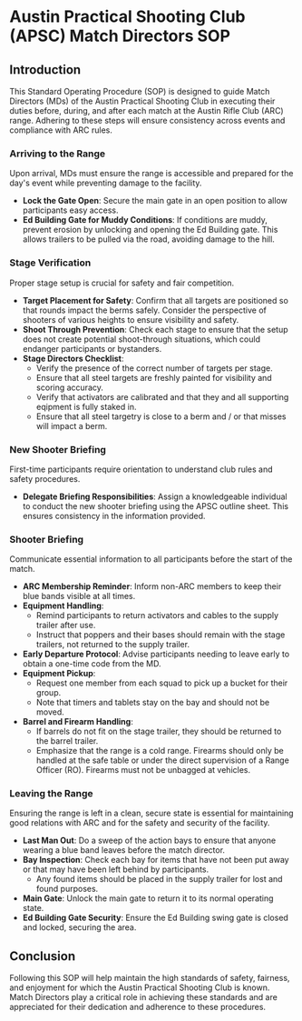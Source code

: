 # Austin Practical Shooting Club (APSC) Match Directors SOP

## Introduction
This Standard Operating Procedure (SOP) is designed to guide Match Directors (MDs) of the Austin Practical Shooting Club in executing their duties before, during, and after each match at the Austin Rifle Club (ARC) range. Adhering to these steps will ensure consistency across events and compliance with ARC rules.

### Arriving to the Range
Upon arrival, MDs must ensure the range is accessible and prepared for the day's event while preventing damage to the facility.

- **Lock the Gate Open**: Secure the main gate in an open position to allow participants easy access.
- **Ed Building Gate for Muddy Conditions**: If conditions are muddy, prevent erosion by unlocking and opening the Ed Building gate. This allows trailers to be pulled via the road, avoiding damage to the hill.

### Stage Verification
Proper stage setup is crucial for safety and fair competition.

- **Target Placement for Safety**: Confirm that all targets are positioned so that rounds impact the berms safely. Consider the perspective of shooters of various heights to ensure visibility and safety.
- **Shoot Through Prevention**: Check each stage to ensure that the setup does not create potential shoot-through situations, which could endanger participants or bystanders.
- **Stage Directors Checklist**:
  - Verify the presence of the correct number of targets per stage.
  - Ensure that all steel targets are freshly painted for visibility and scoring accuracy.
  - Verify that activators are calibrated and that they and all supporting eqipment is fully staked in.
  - Ensure that all steel targetry is close to a berm and / or that misses will impact a berm.

### New Shooter Briefing
First-time participants require orientation to understand club rules and safety procedures.

- **Delegate Briefing Responsibilities**: Assign a knowledgeable individual to conduct the new shooter briefing using the APSC outline sheet. This ensures consistency in the information provided.

### Shooter Briefing
Communicate essential information to all participants before the start of the match.

- **ARC Membership Reminder**: Inform non-ARC members to keep their blue bands visible at all times.
- **Equipment Handling**:
  - Remind participants to return activators and cables to the supply trailer after use.
  - Instruct that poppers and their bases should remain with the stage trailers, not returned to the supply trailer.
- **Early Departure Protocol**: Advise participants needing to leave early to obtain a one-time code from the MD.
- **Equipment Pickup**:
  - Request one member from each squad to pick up a bucket for their group.
  - Note that timers and tablets stay on the bay and should not be moved.
- **Barrel and Firearm Handling**:
  - If barrels do not fit on the stage trailer, they should be returned to the barrel trailer.
  - Emphasize that the range is a cold range. Firearms should only be handled at the safe table or under the direct supervision of a Range Officer (RO). Firearms must not be unbagged at vehicles.

### Leaving the Range
Ensuring the range is left in a clean, secure state is essential for maintaining good relations with ARC and for the safety and security of the facility.

- **Last Man Out**: Do a sweep of the action bays to ensure that anyone wearing a blue band leaves before the match director.
- **Bay Inspection**: Check each bay for items that have not been put away or that may have been left behind by participants.
  - Any found items should be placed in the supply trailer for lost and found purposes.
- **Main Gate**: Unlock the main gate to return it to its normal operating state.
- **Ed Building Gate Security**: Ensure the Ed Building swing gate is closed and locked, securing the area.

## Conclusion
Following this SOP will help maintain the high standards of safety, fairness, and enjoyment for which the Austin Practical Shooting Club is known. Match Directors play a critical role in achieving these standards and are appreciated for their dedication and adherence to these procedures.
